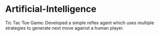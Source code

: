 # Artificial-Intelligence
Tic Tac Toe Game: Developed a simple reflex agent which uses multiple strategies to generate next move against a human player.


